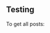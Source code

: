 ## Testing
<!-- 
   "postbuild": "rimraf build/**/*.map",
    "rimraf": "./node_modules/rimraf/bin.js" -->


To get all posts:

